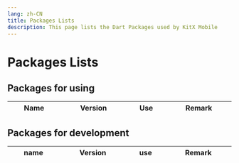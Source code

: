 ```yaml
---
lang: zh-CN
title: Packages Lists
description: This page lists the Dart Packages used by KitX Mobile
---
```


<script setup>
import { h } from 'vue'

var icon_url = "https://shields.io/pub/v/";
var pub_url = "https://pub.flutter-io.cn/packages/";

const L = (props, _) => h(
    'tr',
    [
        h('td', props.n),
        h(
            'td',
            [
                // props.v,
                // h("br"),
                h("a", {href: pub_url + props.n}, h("img", {src: icon_url + props.n + "?label=", alt: props.v}))
            ]
        ),
        h('td', props.u),
        h('td', props.m ? props.m : "No not yet"),
    ]
)
</script>

# Packages Lists

## Packages for using

<table style="width: 100%; display: table;">
    <thead>
        <tr>
            <th>Name</th>
            <th>Version</th>
            <th>Use</th>
            <th>Remark</th>
        </tr>
    </thead>
    <tbody>
        <L n="get" v="^4.6.5" u="Better internationalization, route,..." />
        <L n="network_info_plus" v="^3.0.2" u="Get network information" />
        <L n="device_info_plus" v="^8.0.0" u="Get equipment information" />
        <L n="flutter_logs" v="^2.1.7" u="Log" m="Abandon" />
        <L n="sms_receiver" v="^0.4.1" u="SMS receiving" m="Not Enabled" />
        <L n="permission_handler" v="^10.2.0" u="authority management" m="Unused" />
        <L n="mac_address" v="^1.0.0" u="Get the MAC address" m="Do not support iOS platform" />
        <L n="community_material_icon" v="^5.9.55" u="Material Design icon contributed by the community" />
        <L n="flutter_blue_plus" v="^1.4.0" u="Bluetooth support" />
        <L n="sensors_plus" v="^2.0.1" u="Sensor support" />
        <L n="vibration" v="^1.7.6" u="Mobile phone vibration support" m="Unused" />
        <L n="battery_plus" v="^3.0.2" u="Get battery data" m="Not Enabled" />
        <L n="built_value" v="^8.4.3" u="JSON serialization support" />
        <L n="built_collection" v="^5.1.1" u="JSON serialization support" />
        <L n="package_info_plus" v="^3.0.3" u="Get package information" />
        <L n="url_launcher" v="^6.1.10" u="Links such as starting links and other links" />
        <L n="f_logs" v="^2.0.1" u="Log support" />
        <L n="shared_preferences" v="^2.0.18" u="Provide support for Shared Preferences access" />
        <!-- <L n="" v="" u="" /> -->
    </tbody>
</table>

## Packages for development

<table style="width: 100%; display: table;">
    <thead>
        <tr>
            <th>name</th>
            <th>Version</th>
            <th>use</th>
            <th>Remark</th>
        </tr>
    </thead>
    <tbody>
        <L n="build_runner" v="^2.3.3" u="BUILD tool" m="built_value dependencies" />
        <L n="flutter_gen" v="^5.1.0" u="Generation tool" m="Build_runner dependencies" />
        <L n="built_value_generator" v="^8.4.2" u="Generation tool" m="built_value dependencies" />
    </tbody>
</table>
